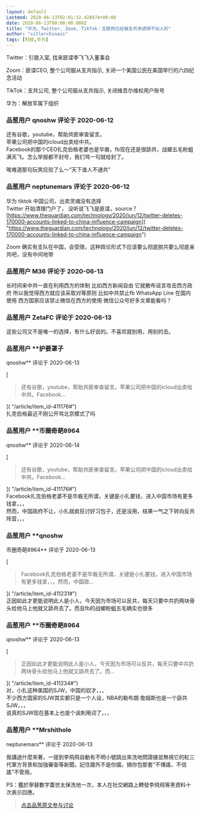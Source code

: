 ```yaml
---
layout: default
Lastmod: 2020-06-13T02:01:32.428474+00:00
date: 2020-06-13T00:00:00.000Z
title: "华为、Twitter, Zoom, TikTok：互联网已经被支共渗透得不似人形"
author: "xitlerchinazi"
tags: [科技,华为]
---
```


Twitter：引狼入室, 找来匪谍李飞飞入董事会  
  
Zoom：匪谍CEO, 整个公司服从支共指示, 关闭一个美国公民在美国举行的六四纪念活动  
  
TikTok：支共公司, 整个公司服从支共指示, 关闭维吾尔维权用户账号  
  
华为：解放军属下组织

            
### 品葱用户 **qnoshw** 评论于 2020-06-12
        
还有谷歌，youtube，帮助共匪审查留言。  
苹果公司把中国的icloud出卖给中共。  
Facebook的那个CEO扎克伯格老婆也是华裔，fb现在还是很舔共，战螂五毛粉蛆满天飞。怎么举报都不封号，我们骂一句就给封了。  
  
唉难道那句玩笑应验了么～“天下谁人不通共”
        


            
### 品葱用户 **neptunemars** 评论于 2020-06-12
        
华为 tiktok 中国公司，出卖灵魂没有选择  
Twitter 开始清理门户了， 没听说飞飞是匪谍，source？  
[https://www.theguardian.com/technology/2020/jun/12/twitter-deletes-170000-accounts-linked-to-china-influence-campaign]( "https://www.theguardian.com/technology/2020/jun/12/twitter-deletes-170000-accounts-linked-to-china-influence-campaign")  
  
Zoom 确实有支队在中国，会受限，这种舆论形式下应该要么彻底脱共要么彻底亲共吧，没有中间地带
        


            
### 品葱用户 **M36** 评论于 2020-06-13
        
长时间来中共一直在利用西方的体制 比如西方新闻自由 它就散布谣言攻击西方政府 所以我觉得西方就应该采取对等原则 比如中共禁止fb WhatsApp Line 在国内使用 西方国家应该禁止微信在西方的使用 微信公众号好多文章能看吗？
        


            
### 品葱用户 **ZetaFC** 评论于 2020-06-13
        
这些公司又不是唯一的选择，有什么好说的。不喜欢就别用，用别的去。
        


            
### 品葱用户 **护要罩子 
qnoshw** 评论于 2020-06-13
        
[

> 还有谷歌，youtube，帮助共匪审查留言。苹果公司把中国的icloud出卖给中共。Facebook...

]( "/article/item_id-411176#")  
扎克伯格最近不刚公开骂北京模式了吗
        


            
### 品葱用户 **币圈奇葩8964 
qnoshw** 评论于 2020-06-14
        
[

> 还有谷歌，youtube，帮助共匪审查留言。苹果公司把中国的icloud出卖给中共。Facebook...

]( "/article/item_id-411176#")  
Facebook扎克伯格老婆不是华裔无所谓，关键是小扎要钱，进入中国市场有更多钱拿，，，  
然而，中国政府不让，小扎就疯狂讨好习包子，还是没用，结果一气之下转向反共阵营，，，
        


            
### 品葱用户 **qnoshw 
币圈奇葩8964** 评论于 2020-06-13
        
[

> Facebook扎克伯格老婆不是华裔无所谓，关键是小扎要钱，进入中国市场有更多钱拿，，，然而，中国政...

]( "/article/item_id-411231#")  
正因如此才更能说明此人是小人，今天因为市场可以反共，每天只要中共扔两块骨头给他马上他就又舔共去了。而且fb的战螂粉蛆五毛确实也很多
        


            
### 品葱用户 **币圈奇葩8964 
qnoshw** 评论于 2020-06-13
        
[

> 正因如此才更能说明此人是小人，今天因为市场可以反共，每天只要中共扔两块骨头给他马上他就又舔共去了。而...

]( "/article/item_id-411234#")  
对，小扎这种美国的SJW，中国的奴才，，，  
不少西方国家的SJW其实都只是一个人设，NBA的勒布朗·詹姆斯也是一个舔共SJW，，，  
说真的SJW现在基本上也是个讽刺用词了，，，
        


            
### 品葱用户 **Mrshithole 
neptunemars** 评论于 2020-06-13
        
我講過什麼來著，一提到李飛飛自動有不明小號跳出來洗地問證據並無視它的紅三代軍方背景和加強審查等新聞。記住牆外不是你國，搞你包那套“不傳謠、不信謠”不管用。  
  
PS：鑑於寧替數字蓋世太保洗地一次，本人在社交網路上轉發李飛飛等黑資料十次表示回應。
        






> [点击品葱原文参与讨论](https://pincong.rocks/article/20323)

